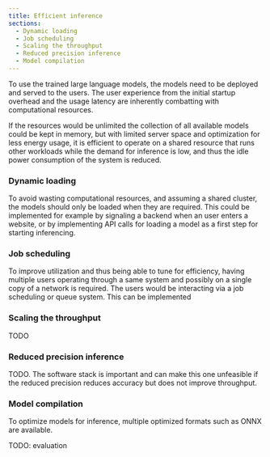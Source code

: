 ```yaml
---
title: Efficient inference
sections:
  - Dynamic loading
  - Job scheduling
  - Scaling the throughput
  - Reduced precision inference
  - Model compilation
---
```


To use the trained large language models, the models need to be deployed and served to the users. The user experience from the initial startup overhead and the usage latency are inherently combatting with computational resources. 

If the resources would be unlimited the collection of all available models could be kept in memory, but with limited server space and optimization for less energy usage, it is efficient to operate on a shared resource that runs other workloads while the demand for inference is low, and thus the idle power consumption of the system is reduced. 

### Dynamic loading
 
To avoid wasting computational resources, and assuming a shared cluster, the models should only be loaded when they are required. This could be implemented for example by signaling a backend when an user enters a website, or by implementing API calls for loading a model as a first step for starting inferencing. 

### Job scheduling

To improve utilization and thus being able to tune for efficiency, having multiple users operating through a same system and possibly on a single copy of a network is required. The users would be interacting via a job scheduling or queue system. This can be implemented 

### Scaling the throughput

TODO

### Reduced precision inference

TODO. The software stack is important and can make this one unfeasible if the reduced precision reduces accuracy but does not improve throughput. 

### Model compilation

To optimize models for inference, multiple optimized formats such as ONNX are available. 

TODO: evaluation
